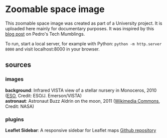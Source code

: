 # Zoomable space image

This zoomable space image was created as part of a University project. It is uploaded here mainly for documentary purposes. It was inspired by this [blog post](https://build-failed.blogspot.com/2012/11/zoomable-image-with-leaflet.html) on Pedro's Tech Mumblings.

To run, start a local server, for example with Python: `python -m http.server 8000` and visit localhost:8000 in your browser.

## sources

### images

__background__: Infrared VISTA view of a stellar nursery in Monoceros, 2010 ([ESO](https://www.eso.org/public/images/eso1039a/), Credit: ESO/J. Emerson/VISTA)   
__astronaut__: Astronaut Buzz Aldrin on the moon, 2011 ([Wikimedia Commons](https://commons.wikimedia.org/wiki/File:Aldrin_Apollo_11_cropped.jpg), Credit: NASA)

### plugins
__Leaflet Sidebar__: A responsive sidebar for Leaflet maps [Github repository](https://github.com/Turbo87/leaflet-sidebar)
